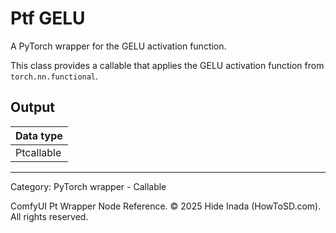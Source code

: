 # Ptf GELU
A PyTorch wrapper for the GELU activation function.

This class provides a callable that applies the GELU activation function 
from `torch.nn.functional`.

## Output
| Data type |
|---|
| Ptcallable |

<HR>
Category: PyTorch wrapper - Callable

ComfyUI Pt Wrapper Node Reference. © 2025 Hide Inada (HowToSD.com). All rights reserved.
